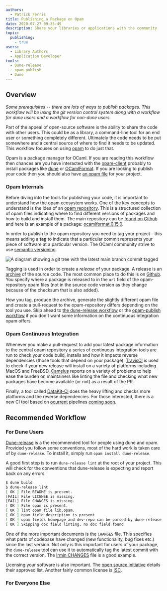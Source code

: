 ```yaml
---
authors:
  - Patrick Ferris
title: Publishing a Package on Opam
date: 2020-07-27 09:35:49
description: Share your libraries or applications with the community
topic: 
  publishing: 
    - true
users:
  - Library Authors
  - Application Developer
tools:
  - Dune-release
  - opam-publish
  - Dune
---
```


## Overview

*Some prerequisites -- there are lots of ways to publish packages. This workflow will be using the git version control system along with a workflow for dune users and a workflow for non-dune users.*

Part of the appeal of open-source software is the ability to share the code with other users. This could be as a library, a command-line tool for an end user or something completely different. Ultimately the code needs to be put somewhere and a central source of where to find it needs to be updated. This workflow focuses on using [opam](/pages/opam) to do just that. 

Opam is a package manager for OCaml. If you are reading this workflow then chances are you have interacted with the [opam-client](/pages/opam-client) probably to install packages like [dune](/platform/dune) or [OCamlFormat](/platform/ocamlformat). If you are looking to publish your code then you should also have [an opam file](/workflows/starting-a-new-project#generating-an-opam-file) for your project.

### Opam Internals

Before diving into the tools for publishing your code, it is important to understand how the opam ecosystem works. One of the key concepts to understand is the idea of an [opam repository](/pages/opam-client#repositories). This is a structured collection of opam files indicating where to find different versions of packages and how to build and install them. The main repository can be [found on Github](https://github.com/ocaml/opam-repository) and here is an example of a package: [ocamlformat.0.15.0](https://github.com/ocaml/opam-repository/blob/master/packages/ocamlformat/ocamlformat.0.15.0/opam).

In order to publish to the opam repository you need to tag your project - this means adding a **tag** to indicate that a particular commit represents your piece of software at a particular version. The OCaml community strive to use [semantic versioning](https://semver.org/).

![A diagram showing a git tree with the latest main branch commit tagged](/images/git-tag.png)

Tagging is used in order to create a *release* of your package. A release is an [archive](https://en.wikipedia.org/wiki/Tar_(computing)) of the source code. The most common place to do this is on [Github](https://github.blog/2013-07-02-release-your-software/). You specify where a package is released to in the `url` field of the opam-repository opam files (not in the source code version as they change because of the checksum that is also added).

How you tag, produce the archive, generate the slightly different opam file and create a pull-request to the opam-repository differs depending on the tool you use. Skip ahead to [the dune-release workflow](#for-dune-users) or the [opam-publish workflow](#for-everyone-else) if you don't want some information on the continuous integration opam offers.

### Opam Continuous Integration 

Whenever you make a pull-request to add your latest package information to the central opam repository a series of continuous integration tools are run to check your code build, installs and how it impacts reverse dependencies (those tools that depend on your package). [TravisCI](https://travis-ci.com/) is used to check if your new release will install on a variety of platforms including MacOS and FreeBSD. [Camelus](https://github.com/ocaml-opam/Camelus) reports on a variety of problems to help ease the burden on maintainers like linting the file and checking what new packages have become available (or not) as a result of the PR. 

Finally, a tool called [DataKit-CI](https://github.com/moby/datakit/tree/master/ci) does the heavy lifting and checks more platforms and the reverse dependencies. For those interested, there is a new CI tool based on [ocurrent](https://github.com/ocurrent/ocurrent) pipelines [coming soon](https://www.youtube.com/watch?v=HjcCUZ9i-ug).

## Recommended Workflow

### For Dune Users 

[Dune-release](/platform/dune-release) is a the recommended tool for people using dune and opam. Provided you follow some conventions, most of the hard work is taken care of by `dune-release`. To install it, simply run `opam install dune-release`. 

A good first step is to run `dune-release lint` at the root of your project. This will check for the conventions that dune-release is expecting and report back on any errors. 

```sh non-deterministic=output,dir=examples/project
$ dune build
$ dune-release lint 
[ OK ] File README is present.
[FAIL] File LICENSE is missing.
[FAIL] File CHANGES is missing.
[ OK ] File opam is present.
[ OK ] lint opam file lib.opam.
[ OK ] opam field description is present
[ OK ] opam fields homepage and dev-repo can be parsed by dune-release
[ OK ] Skipping doc field linting, no doc field found
```

One of the more important documents is the `CHANGES` file. This specifies what parts of codebase have changed (new functionality, bug fixes etc.) since the last version. Not only is this important for users of your package, the `dune-release` tool can use it to automatically tag the latest commit with the correct version. The [Irmin CHANGES](https://github.com/mirage/irmin/blob/master/CHANGES.md#220-2020-06-26) file is a good example. 

Licensing your software is also important. The [open source initiative](https://opensource.org/licenses) details their approved list. Another fairly common license is [ISC](https://en.wikipedia.org/wiki/ISC_license).

### For Everyone Else 
